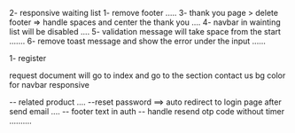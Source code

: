 2- responsive waiting list
1- remove footer .....
3- thank you page > delete footer => handle spaces and center the thank you ....
4- navbar in wainting list will be disabled ....
5- validation message will take space from the start .......
6- remove toast message and show the error under the input ......

<!-- note for -->

1- register

<!--  -->

request document will go to index and go to the section contact us
bg color for navbar responsive

<!--  -->

-- related product ....
--reset password ==> auto redirect to login page after send email ....
-- footer text in auth
-- handle resend otp code without timer ..........
